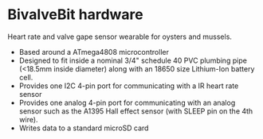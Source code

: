 # BivalveBit hardware
 Heart rate and valve gape sensor wearable for oysters and mussels. 
 
 * Based around a ATmega4808 microcontroller
 * Designed to fit inside a nominal 3/4" schedule 40 PVC plumbing pipe (<18.5mm
 inside diameter) along with an 18650 size Lithium-Ion battery cell. 
 * Provides one I2C 4-pin port for communicating with a IR heart rate sensor
 * Provides one analog 4-pin port for communicating with an analog sensor such
 as the A1395 Hall effect sensor (with SLEEP pin on the 4th wire). 
 * Writes data to a standard microSD card
 
 
